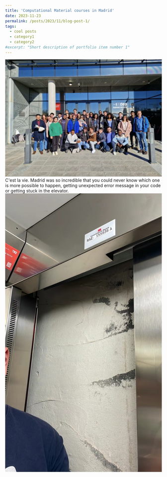 ```yaml
---
title: 'Computational Material courses in Madrid'
date: 2023-11-23
permalink: /posts/2023/11/blog-post-1/
tags:
  - cool posts
  - category1
  - category2
#excerpt: "Short description of portfolio item number 1"
---
```

<img src="/images/IMG_0782.JPG" alt="Portfolio item image">
C'est la vie. Madrid was so incredible that you could never know which one is more possible to happen, 
getting unexpected error message in your code or getting stuck in the elevator.
<img src="/images/IMG_0783.JPG" alt="Portfolio item image">
